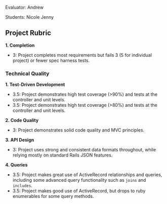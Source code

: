 Evaluator: Andrew

Students: Nicole Jenny


## Project Rubric

**1. Completion**

* 3: Project completes most requirements but fails 3 (5 for individual project) or fewer spec harness tests.

### Technical Quality

**1. Test-Driven Development**

* 3.5: Project demonstrates high test coverage (>90%) and tests at the controller and unit levels.
* 3.5: Project demonstrates high test coverage (>80%) and tests at the controller and unit levels.

**2. Code Quality**

* 3: Project demonstrates solid code quality and MVC principles.

**3. API Design**

* 3: Project uses strong and consistent data formats throughout, while relying mostly on standard Rails JSON features.

**4. Queries**

* 3.5: Project makes great use of ActiveRecord relationships and queries, including some advanced query functionality such as `joins` and `includes`.
* 3.5: Project makes good use of ActiveRecord, but drops to ruby enumerables for some query methods.

